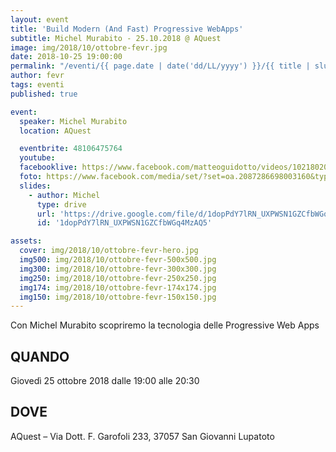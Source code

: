 ```yaml
---
layout: event
title: 'Build Modern (And Fast) Progressive WebApps'
subtitle: Michel Murabito - 25.10.2018 @ AQuest
image: img/2018/10/ottobre-fevr.jpg
date: 2018-10-25 19:00:00
permalink: "/eventi/{{ page.date | date('dd/LL/yyyy') }}/{{ title | slug }}/index.html"
author: fevr
tags: eventi
published: true

event:
  speaker: Michel Murabito
  location: AQuest

  eventbrite: 48106475764
  youtube:
  facebooklive: https://www.facebook.com/matteoguidotto/videos/10218020587730154/
  foto: https://www.facebook.com/media/set/?set=oa.2087286698003160&type=3
  slides:
    - author: Michel
      type: drive
      url: 'https://drive.google.com/file/d/1dopPdY7lRN_UXPWSN1GZCfbWGq4MzAQ5/view'
      id: '1dopPdY7lRN_UXPWSN1GZCfbWGq4MzAQ5'

assets:
  cover: img/2018/10/ottobre-fevr-hero.jpg
  img500: img/2018/10/ottobre-fevr-500x500.jpg
  img300: img/2018/10/ottobre-fevr-300x300.jpg
  img250: img/2018/10/ottobre-fevr-250x250.jpg
  img174: img/2018/10/ottobre-fevr-174x174.jpg
  img150: img/2018/10/ottobre-fevr-150x150.jpg
---
```


Con Michel Murabito scopriremo la tecnologia delle Progressive Web Apps

## QUANDO

Giovedì 25 ottobre 2018 dalle 19:00 alle 20:30

## DOVE

AQuest – Via Dott. F. Garofoli 233, 37057 San Giovanni Lupatoto
